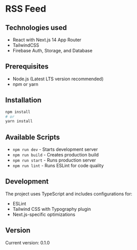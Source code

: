 # RSS Feed

## Technologies used

- React with Next.js 14 App Router
- TailwindCSS
- Firebase Auth, Storage, and Database

## Prerequisites

- Node.js (Latest LTS version recommended)
- npm or yarn

## Installation

```bash
npm install
# or
yarn install
```

## Available Scripts

- `npm run dev` - Starts development server
- `npm run build` - Creates production build
- `npm run start` - Runs production server
- `npm run lint` - Runs ESLint for code quality

## Development

The project uses TypeScript and includes configurations for:

- ESLint
- Tailwind CSS with Typography plugin
- Next.js-specific optimizations

## Version

Current version: 0.1.0
